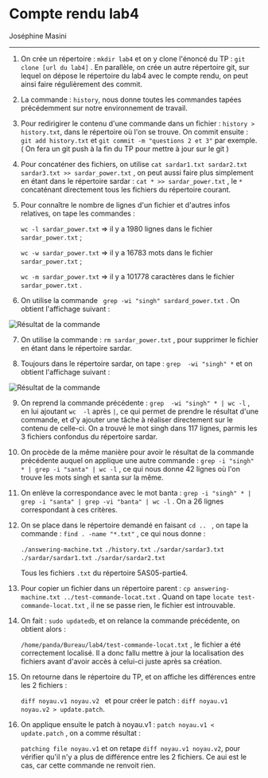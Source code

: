 # Compte rendu lab4

Joséphine Masini

---

1. On crée un répertoire : ```mkdir lab4``` et on y clone l'énoncé du TP : ```git clone [url du lab4]``` . En parallèle, on crée un autre répertoire git, sur lequel on dépose le répertoire du lab4 avec le compte rendu, on peut ainsi faire régulièrement des commit. 

2.  La commande : ```history```, nous donne toutes les commandes tapées précédemment sur notre environnement de travail.

3. Pour redirigirer le contenu d'une commande dans un fichier : ```history > history.txt```, dans le répertoire où l'on se trouve. On commit ensuite : ```git add history.txt``` et ```git commit -m "questions 2 et 3"``` par exemple. ( On fera un git push à la fin du TP pour mettre à jour sur le git ) 

4. Pour concaténer des fichiers, on utilise ```cat sardar1.txt sardar2.txt sardar3.txt >> sardar_power.txt``` , on peut aussi faire plus simplement en étant dans le répertoire sardar : ```cat * >> sardar_power.txt``` , le ```*``` concaténant directement tous les fichiers du répertoire courant.

5. Pour connaître le nombre de lignes d'un fichier et d'autres infos relatives, on tape les commandes :

   ```wc -l sardar_power.txt``` => il y a 1980 lignes dans le fichier ```sardar_power.txt``` ;

   ```wc -w sardar_power.txt``` => il y a 16783 mots dans le fichier ```sardar_power.txt``` ;

   ```wc -m sardar_power.txt``` => il y a 101778 caractères dans le fichier ```sardar_power.txt``` .

6.  On utilise la commande ``` grep -wi "singh" sardard_power.txt``` . On obtient l'affichage suivant : 

![Résultat de la commande](images/capture1.png)

7. On utilise la commande : ```rm sardar_power.txt``` , pour supprimer le fichier en étant dans le répertoire sardar.

8. Toujours dans le répertoire sardar, on tape : ```grep  -wi "singh" *``` et on obtient l'affichage suivant :

![Résultat de la commande](images/capture2.png)

9. On reprend la commande précédente : ```grep  -wi "singh" * | wc -l``` , en lui ajoutant ```wc  -l``` après ```|```, ce qui permet de prendre le résultat d'une commande, et d'y ajouter une tâche à réaliser directement sur le contenu de celle-ci. On a trouvé le mot singh dans 117 lignes, parmis les 3 fichiers confondus du répertoire sardar.

10. On procède de la même manière pour avoir le résultat de la commande précédente auquel on applique une autre commande : ```grep -i "singh" * | grep -i "santa" | wc -l``` , ce qui nous donne 42 lignes où l'on trouve les mots singh et santa sur la même.

11. On enlève la correspondance avec le mot banta : ```grep -i "singh" * | grep -i "santa" | grep -vi "banta" | wc -l``` . On a 26 lignes correspondant à ces critères.

12. On se place dans le répertoire demandé en faisant ```cd .. ``` , on tape la commande : ```find . -name "*.txt"``` , ce qui nous donne :

    ```./answering-machine.txt```
    ```./history.txt```
    ```./sardar/sardar3.txt```
    ```./sardar/sardar1.txt```
    ```./sardar/sardar2.txt```

    Tous les fichiers ```.txt``` du répertoire 5AS05-partie4.

13. Pour copier un fichier dans un répertoire parent : ```cp answering-machine.txt ../test-commande-locat.txt``` . Quand on tape  ```locate test-commande-locat.txt``` , il ne se passe rien, le fichier est introuvable.

14. On fait : ```sudo updatedb```, et on relance la commande précédente, on obtient alors :

    ```/home/panda/Bureau/lab4/test-commande-locat.txt``` , le fichier a été correctement localisé. Il a donc fallu mettre à jour la localisation des fichiers avant d'avoir accès à celui-ci juste après sa création.

15. On retourne dans le répertoire du TP, et on affiche les différences entre les 2 fichiers : 

    ```diff noyau.v1 noyau.v2 ``` et pour créer le patch : ```diff noyau.v1 noyau.v2 > update.patch```.

16. On applique ensuite le patch à noyau.v1 : ```patch noyau.v1 < update.patch``` , on a comme résultat :

    ```patching file noyau.v1``` et on retape ```diff noyau.v1 noyau.v2```, pour vérifier qu'il n'y a plus de différence entre les 2 fichiers. Ce aui est le cas, car cette commande ne renvoit rien.

